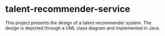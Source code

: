 # talent-recommender-service

This project presents the design of a talent recommender system. The design is depicted through a UML class diagram and implemented in Java. 
